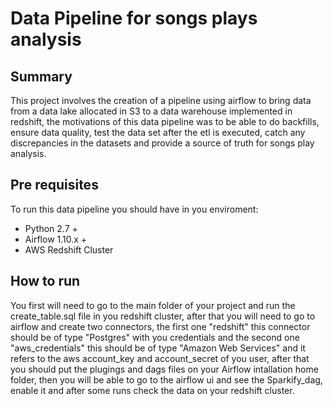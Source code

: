 # Data Pipeline for songs plays analysis

## Summary
This project involves the creation of a pipeline using airflow to bring data from a data lake allocated in S3 to a data warehouse implemented in redshift, the motivations of this data pipeline was to be able to do backfills, ensure data quality, test the data set after the etl is executed, catch any discrepancies in the datasets and provide a source of truth for songs play analysis. 

## Pre requisites 
To run this data pipeline you should have in you enviroment:
* Python 2.7 + 
* Airflow 1.10.x +
* AWS Redshift Cluster

## How to run
You first will need to go to the main folder of your project and run the create_table.sql file in you redshift cluster, 
after that you will need to go to airflow and create two connectors, the first one "redshift" this connector should be of type
"Postgres" with you credentials and the second one "aws_credentials" this should be of type "Amazon Web Services" and it refers to 
the aws account_key and account_secret of you user, after that you should put the plugings and dags files on your Airflow intallation home folder, then you will be able to go to the airflow ui and see the Sparkify_dag, enable it and after some runs check the data on your redshift cluster. 






